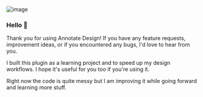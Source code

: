 ![image](https://user-images.githubusercontent.com/26893945/217225225-4e959688-ea9e-4876-9539-cc9cb0b82b01.png)

### Hello 👋

Thank you for using Annotate Design! If you have any feature requests, improvement ideas, or if you encountered any bugs, I'd love to hear from you.

I built this plugin as a learning project and to speed up my design workflows. I hope it's useful for you too if you're using it.

Right now the code is quite messy but I am improving it while going forward and learning more stuff.
